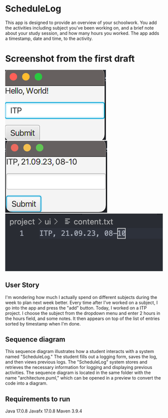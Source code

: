 # ScheduleLog
This app is designed to provide an overview of your schoolwork. You add the activities including subject you've been working on, and a brief note about your study session, and how many hours you worked. The app adds a timestamp, date and time, to the activity.

# Screenshot from the first draft
![](/assets/startMenu.png) ![](/assets/submit.png) ![](/assets/readToFile.png)

## User Story
I'm wondering how much I actually spend on different subjects during the week to plan next week better. Every time after I've worked on a subject, I go into the app and press the "add" button. Today, I worked on a ITP project. I choose the subject from the dropdown menu and enter 2 hours in the hours field, and some notes. It then appears on top of the list of entries sorted by timestamp when I'm done.

## Sequence diagram
This sequence diagram illustrates how a student interacts with a system named "ScheduleLog." The student fills out a logging form, saves the log, and then views previous logs. The "ScheduleLog" system stores and retrieves the necessary information for logging and displaying previous activities. The sequence diagram is located in the same folder with the name "architecture.puml," which can be opened in a preview to convert the code into a diagram.









## Requirements to run
Java 17.0.8
Javafx 17.0.8
Maven 3.9.4

